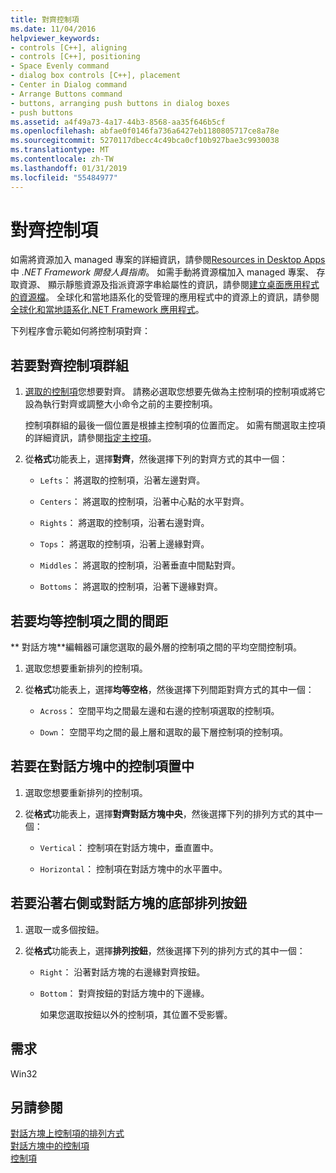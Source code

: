 ```yaml
---
title: 對齊控制項
ms.date: 11/04/2016
helpviewer_keywords:
- controls [C++], aligning
- controls [C++], positioning
- Space Evenly command
- dialog box controls [C++], placement
- Center in Dialog command
- Arrange Buttons command
- buttons, arranging push buttons in dialog boxes
- push buttons
ms.assetid: a4f49a73-4a17-44b3-8568-aa35f646b5cf
ms.openlocfilehash: abfae0f0146fa736a6427eb1180805717ce8a78e
ms.sourcegitcommit: 5270117dbecc4c49bca0cf10b927bae3c9930038
ms.translationtype: MT
ms.contentlocale: zh-TW
ms.lasthandoff: 01/31/2019
ms.locfileid: "55484977"
---
```

# <a name="align-controls"></a>對齊控制項

如需將資源加入 managed 專案的詳細資訊，請參閱[Resources in Desktop Apps](/dotnet/framework/resources/index)中 *.NET Framework 開發人員指南*。 如需手動將資源檔加入 managed 專案、 存取資源、 顯示靜態資源及指派資源字串給屬性的資訊，請參閱[建立桌面應用程式的資源檔](/dotnet/framework/resources/creating-resource-files-for-desktop-apps)。 全球化和當地語系化的受管理的應用程式中的資源上的資訊，請參閱[全球化和當地語系化.NET Framework 應用程式](/dotnet/standard/globalization-localization/index)。

下列程序會示範如何將控制項對齊：

## <a name="to-align-groups-of-controls"></a>若要對齊控制項群組

1. [選取的控制項](../windows/selecting-multiple-controls.md)您想要對齊。 請務必選取您想要先做為主控制項的控制項或將它設為執行對齊或調整大小命令之前的主要控制項。

   控制項群組的最後一個位置是根據主控制項的位置而定。 如需有關選取主控項的詳細資訊，請參閱[指定主控項](../windows/specifying-the-dominant-control.md)。

1. 從**格式**功能表上，選擇**對齊**，然後選擇下列的對齊方式的其中一個：

   - `Lefts`： 將選取的控制項，沿著左邊對齊。

   - `Centers`： 將選取的控制項，沿著中心點的水平對齊。

   - `Rights`： 將選取的控制項，沿著右邊對齊。

   - `Tops`： 將選取的控制項，沿著上邊緣對齊。

   - `Middles`： 將選取的控制項，沿著垂直中間點對齊。

   - `Bottoms`： 將選取的控制項，沿著下邊緣對齊。

## <a name="to-even-the-spacing-between-controls"></a>若要均等控制項之間的間距

** 對話方塊**編輯器可讓您選取的最外層的控制項之間的平均空間控制項。

1. 選取您想要重新排列的控制項。

1. 從**格式**功能表上，選擇**均等空格**，然後選擇下列間距對齊方式的其中一個：

   - `Across`： 空間平均之間最左邊和右邊的控制項選取的控制項。

   - `Down`： 空間平均之間的最上層和選取的最下層控制項的控制項。

## <a name="to-center-controls-in-a-dialog-box"></a>若要在對話方塊中的控制項置中

1. 選取您想要重新排列的控制項。

1. 從**格式**功能表上，選擇**對齊對話方塊中央**，然後選擇下列的排列方式的其中一個：

   - `Vertical`： 控制項在對話方塊中，垂直置中。

   - `Horizontal`： 控制項在對話方塊中的水平置中。

## <a name="to-arrange-push-buttons-along-the-right-or-bottom-of-a-dialog-box"></a>若要沿著右側或對話方塊的底部排列按鈕

1. 選取一或多個按鈕。

1. 從**格式**功能表上，選擇**排列按鈕**，然後選擇下列的排列方式的其中一個：

   - `Right`： 沿著對話方塊的右邊緣對齊按鈕。

   - `Bottom`： 對齊按鈕的對話方塊中的下邊緣。

       如果您選取按鈕以外的控制項，其位置不受影響。

## <a name="requirements"></a>需求

Win32

## <a name="see-also"></a>另請參閱

[對話方塊上控制項的排列方式](../windows/arrangement-of-controls-on-dialog-boxes.md)<br/>
[對話方塊中的控制項](../windows/controls-in-dialog-boxes.md)<br/>
[控制項](../mfc/controls-mfc.md)